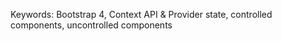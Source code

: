 Keywords:
  Bootstrap 4, Context API & Provider state, controlled components, uncontrolled components